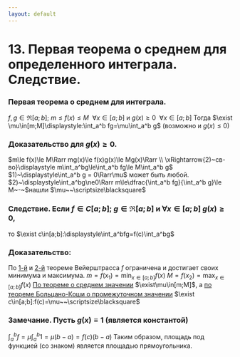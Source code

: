 ```yaml
---
layout: default
---
```

# 13. Первая теорема о среднем для определенного интеграла. Следствие.

### Первая теорема о среднем для интеграла.
$f,g\in\Re[a;b];~m\le f(x)\le M~~\forall x\in[a;b]$ и $g(x)\ge0~~\forall x\in [a;b]$
Тогда $\exist \mu\in[m;M]\displaystyle:\int_a^b fg=\mu\int_a^b g$ $\big($возможно и $g(x)\le0\big)$

### Доказательство для $g(x)\ge0$.
$m\le f(x)\le M\Rarr mg(x)\le f(x)g(x)\le Mg(x)\Rarr
\\
\xRightarrow{2)~св-во}\displaystyle m\int_a^bg\le\int_a^b fg\le M\int_a^b g$
$1)~\displaystyle\int_a^b g = 0\Rarr\mu$ может быть любой.
$2)~\displaystyle\int_a^bg\ne0\Rarr m\le\dfrac{\int_a^b fg}{\int_a^b g}\le M~-~$нашли $\mu~~\scriptsize\blacksquare$

### Следствие. Если $f\in C[a;b];~g\in\Re[a;b]$ и $\forall x\in[a;b] ~g(x)\ge0$,
то $\exist c\in[a;b]:\displaystyle\int_a^bfg=f(c)\int_a^bg$

### Доказательство:
По [$1$-й](https://www.notion.so/4357e28572224d38bd413a03db3d2f6b?pvs=21) и [2-й](https://www.notion.so/4357e28572224d38bd413a03db3d2f6b?pvs=21) теореме Вейерштрасса $f$ ограничена и достигает своих минимума и максимума.
$m=f(x_1)=\displaystyle\min_{x\in[a;b]} f(x)$
$M=f(x_2)=\displaystyle\max_{x\in[a;b]} f(x)$
[По теореме о среднем значении](05-03-24.md) $\exist\mu\in[m;M]$, а [по теореме Больцано-Коши о промежуточном значении](https://www.notion.so/4357e28572224d38bd413a03db3d2f6b?pvs=21) $\exist c\in[a;b]:f(c)=\mu~~\scriptsize\blacksquare$

### Замечание. Пусть $g(x)\equiv1$ (является константой)
$\displaystyle\int_a^bf=\mu\int_a^b1=\mu(b-a)=f(c)(b-a)$
Таким образом, площадь под функцией (со знаком) является площадью прямоугольника.